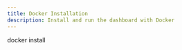 ```yaml
---
title: Docker Installation
description: Install and run the dashboard with Docker
---
```


docker install